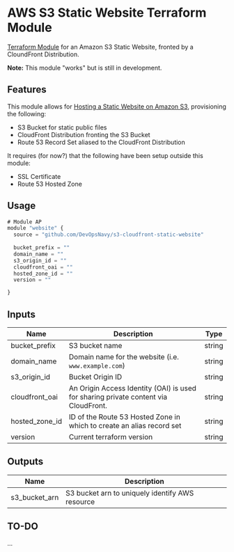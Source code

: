 # AWS S3 Static Website Terraform Module

[Terraform Module](https://registry.terraform.io/modules/conortm/s3-static-website/aws/latest) for an Amazon S3 Static Website, fronted by a CloundFront Distribution.

**Note:** This module "works" but is still in development.


## Features

This module allows for [Hosting a Static Website on Amazon S3](https://docs.aws.amazon.com/AmazonS3/latest/userguide/WebsiteHosting.html), provisioning the following:

 -  S3 Bucket for static public files
 -  CloudFront Distribution fronting the S3 Bucket
 -  Route 53 Record Set aliased to the CloudFront Distribution

It requires (for now?) that the following have been setup outside this module:

 -  SSL Certificate
 -  Route 53 Hosted Zone

## Usage
```javascript
# Module AP
module "website" {
  source = "github.com/DevOpsNavy/s3-cloudfront-static-website"
  
  bucket_prefix = ""
  domain_name = ""
  s3_origin_id = ""
  cloudfront_oai = ""
  hosted_zone_id = ""
  version = ""

}
```

## Inputs

| Name             | Description            | Type           | 
| ----------------- | -------------- | -------------- | 
| bucket_prefix | S3 bucket name | string |  
| domain_name | Domain name for the website (i.e. ``` www.example.com```) | string |  
| s3_origin_id | Bucket Origin ID | string |  
| cloudfront_oai | An Origin Access Identity (OAI) is used for sharing private content via CloudFront. | string |  
| hosted_zone_id | ID of the Route 53 Hosted Zone in which to create an alias record set | string |  
| version | Current terraform version | string |

## Outputs

| Name             | Description            |
| ----------------- | --------------    | 
| s3_bucket_arn | S3 bucket arn to uniquely identify AWS resource | 


## TO-DO
...